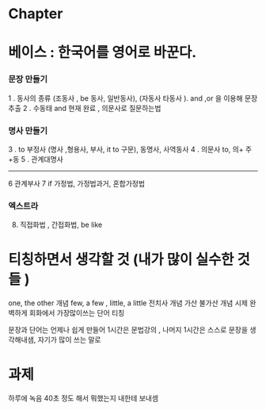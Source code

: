 
# Chapter

# 베이스 : 한국어를 영어로 바꾼다.

### 문장 만들기

1 . 동사의 종류 (조동사 , be 동사, 일반동사),  (자동사 타동사 ).   and ,or 을 이용해 문장 추출
2 . 수동태 and 현재 완료 , 의문사로 질문하는법

### 명사 만들기

3 . to 부정사 (명사 ,형용사, 부사, it to 구문),  동명사,  사역동사
4 . 의문사 to, 의+ 주 +동
5 . 관계대명사

-------------------

6  관계부사 
7  if 가정법, 가정법과거, 혼합가정법


### 엑스트라

8. 직접화법 , 간접화법, be like

# 티칭하면서 생각할 것 (내가 많이 실수한 것 들 )

one, the other 개념
few, a few , little, a little
전치사 개념
가산 불가산 개념
시제 완벽하게
회화에서 가장많이쓰는 단어 티칭

문장과 단어는 언제나 쉽게 만들어
1시간은 문법강의 , 나머지 1시간은 스스로 문장을 생각해내샘, 자기가 많이 쓰는 말로

# 과제 

하루에 녹음 40초 정도 해서 뭐했는지 내한테 보내셈



